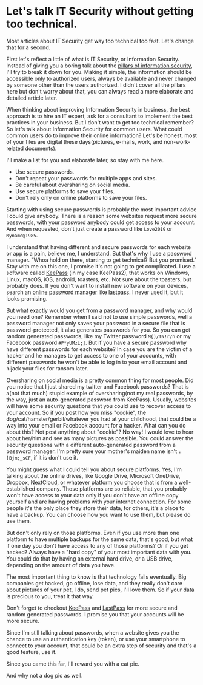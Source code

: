 # Let's talk IT Security without getting too technical.

Most articles about IT Security get way too technical too fast. Let's change that for a second.

First let's reflect a little of what is IT Security, or Information Security. Instead of giving you a boring talk about the [pillars of information security](https://www.siaonline.org/what-are-the-5-pillars-of-information-security/), I'll try to break it down for you. Making it simple, the information should be accessible only to authorized users, always be available and never changed by someone other than the users authorized. I didn't cover all the pillars here but don't worry about that, you can always read a more elaborate and detailed article later.

When thinking about improving Information Security in business, the best approach is to hire an IT expert, ask for a consultant to implement the best practices in your business. But I don't want to get too technical remember? So let's talk about Information Security for common users. What could common users do to improve their online information? Let's be honest, most of your files are digital these days(pictures, e-mails, work, and non-work-related documents).

I'll make a list for you and elaborate later, so stay with me here.

* Use secure passwords.
* Don't repeat your passwords for multiple apps and sites.
* Be careful about oversharing on social media.
* Use secure platforms to save your files.
* Don't rely only on online platforms to save your files.

Starting with using secure passwords is probably the most important advice I could give anybody. There is a reason some websites request more secure passwords, with your password anybody could get access to your account. And when requested, don't just create a password like `Love2019` or `Myname@1985`.

I understand that having different and secure passwords for each website or app is a pain, believe me, I understand. But that's why I use a password manager. "Whoa hold on there, starting to get technical? But you promised." Stay with me on this one, I promise it's not going to get complicated. I use a software called [KeePass](https://keepass.info/) (in my case KeePass2), that works on Windows, Linux, macOS, iOS, android, toasters, etc. Not sure about the toasters, but probably does. If you don't want to install new software on your devices, search an [online password manager](https://duckduckgo.com/?q=online+password+manager&t=lm&atb=v1-1&ia=web) like [lastpass](https://www.lastpass.com/pricing). I never used it, but it looks promising.

But what exactly would you get from a password manager, and why would you need one? Remember when I said not to use simple passwords, well a password manager not only saves your password in a secure file that is password-protected, it also generates passwords for you. So you can get random generated passwords, like my Twitter password `M{)/TN!r/h` or my Facebook password `#P*yUMzL;]`. But if you have a secure password why have different passwords for each website? In case you are the victim of a hacker and he manages to get access to one of your accounts, with different passwords he won't be able to log in to your email account and hijack your files for ransom later.

Oversharing on social media is a pretty common thing for most people. Did you notice that I just shared my twitter and Facebook passwords? That is a(not that much) stupid example of oversharing(not my real passwords, by the way, just an auto-generated password from KeePass). Usually, websites will have some security questions that you could use to recover access to your account. So if you post how you miss "cookie", the dog/cat/hamster/gerbil/whatever you had at your childhood, that could be a way into your email or Facebook account for a hacker. What can you do about this? Not post anything about "cookie"? No way! I would love to hear about her/him and see as many pictures as possible. You could answer the security questions with a different auto-generated password from a password manager. I'm pretty sure your mother's maiden name isn't `:[Bjm;_sCF`, if it is don't use it.

You might guess what I could tell you about secure platforms. Yes, I'm talking about the online drives, like Google Drive, Microsoft OneDrive, Dropbox, NextCloud, or whatever platform you choose that is from a well-established company. Those platforms are so reliable, that you probably won't have access to your data only if you don't have an offline copy yourself and are having problems with your internet connection. For some people it's the only place they store their data, for others, it's a place to have a backup. You can choose how you want to use them, but please do use them.

But don't only rely on those platforms. Even if you use more than one platform to have multiple backups for the same data, that's good, but what if one day you don't have access to any of those platforms? Or if you get hacked? Always have a "hard copy" of your most important data with you. You could do that by having an external hard drive, or a USB drive, depending on the amount of data you have.

The most important thing to know is that technology fails eventually. Big companies get hacked, go offline, lose data, and they really don't care about pictures of your pet, I do, send pet pics, I'll love them. So if your data is precious to you, treat it that way.

Don't forget to checkout [KeePass](https://keepass.info/) and [LastPass](https://www.lastpass.com/) for more secure and random generated passwords. I promise you that your accounts will be more secure.

Since I'm still talking about passwords, when a website gives you the chance to use an authentication key (token), or use your smartphone to connect to your account, that could be an extra step of security and that's a good feature, use it.

Since you came this far, I'll reward you with a cat pic.

And why not a dog pic as well.

